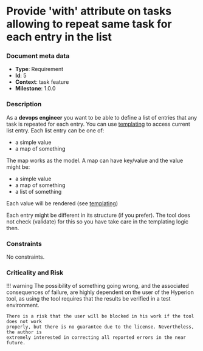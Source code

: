 # Provide 'with' attribute on tasks allowing to repeat same task for each entry in the list

### Document meta data
 - **Type**: Requirement
 - **Id**: 5
 - **Context**: task feature
 - **Milestone**: 1.0.0

### Description

As a **devops engineer** you want to be able to define a list of entries that any
task is repeated for each entry. You can use [templating](templating.md) to access
current list entry. Each list entry can be one of:
 - a simple value
 - a map of something

The map works as the model. A map can have key/value and the value might be:

 - a simple value
 - a map of something
 - a list of something

Each value will be rendered (see [templating](templating.md))

Each entry might be different in its structure (if you prefer).
The tool does not check (validate) for this so you
have take care in the templating logic then.

### Constraints

No constraints.

### Criticality and Risk

!!! warning
    The possibility of something going wrong, and the associated consequences of failure,
    are highly dependent on the user of the Hyperion tool, as using the tool requires that
    the results be verified in a test environment.

    There is a risk that the user will be blocked in his work if the tool does not work
    properly, but there is no guarantee due to the license. Nevertheless, the author is
    extremely interested in correcting all reported errors in the near future.
